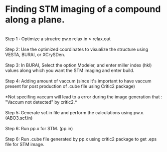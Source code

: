 # Finding STM imaging of a compound along a plane.
<br>
Step 1 : Optimize a structre pw.x relax.in > relax.out
<br>
<br>
Step 2: Use the optimized coordinates to visualize the structure using VESTA, BURAI, or XCrySDen.
<br>
<br>
Step 3: In BURAI, Select the option Modeler, and enter miller index (hkl) values along which you want the STM imaging and enter build. 
<br>
<br>
Step 4: Adding amount of vaccum (since it's important to have vaccum present for post production of .cube file using Critic2 package)
<br>
<br>
*Not specifing vaccum will lead to a error during the image generation that : "Vaccum not detected" by critic2.*
<br><br>
Step 5: Generate scf.in file and perform the calculations using pw.x. (ABO3.scf.in)
<br><br>
Step 6: Run pp.x for STM. (pp.in)
<br><br>
Step 6: Run .cube file generated by pp.x using critic2 package to get .eps file for STM image.




